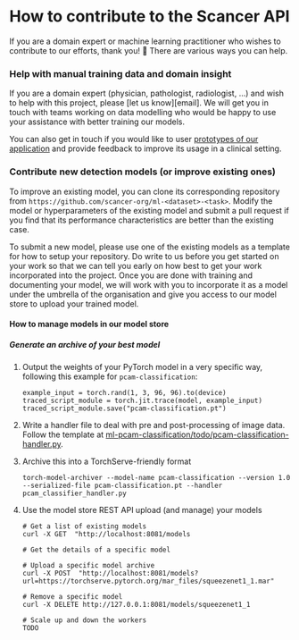 # How to contribute to the Scancer API

If you are a domain expert or machine learning practitioner who wishes
to contribute to our efforts, thank you! 🙏 There are various ways you
can help.

### Help with manual training data and domain insight

If you are a domain expert (physician, pathologist, radiologist, ...)
and wish to help with this project, please [let us know][email]. We
will get you in touch with teams working on data modelling who would
be happy to use your assistance with better training our models.

You can also get in touch if you would like to user [prototypes of our
application](https://scancer.org/) and provide feedback to improve its
usage in a clinical setting.

### Contribute new detection models (or improve existing ones)

To improve an existing model, you can clone its corresponding
repository from
`https://github.com/scancer-org/ml-<dataset>-<task>`. Modify the model
or hyperparameters of the existing model and submit a pull request if
you find that its performance characteristics are better than the
existing case.

To submit a new model, please use one of the existing models as a
template for how to setup your repository. Do write to us before you
get started on your work so that we can tell you early on how best to
get your work incorporated into the project. Once you are done with
training and documenting your model, we will work with you to
incorporate it as a model under the umbrella of the organisation and
give you access to our model store to upload your trained model.

#### How to manage models in our model store

##### Generate an archive of your best model

1. Output the weights of your PyTorch model in a very specific way,
   following this example for `pcam-classification`:
   ````
   example_input = torch.rand(1, 3, 96, 96).to(device)
   traced_script_module = torch.jit.trace(model, example_input)
   traced_script_module.save("pcam-classification.pt")
   ````

2. Write a handler file to deal with pre and post-processing of image
   data. Follow the template at
   [ml-pcam-classification/todo/pcam-classification-handler.py](TODO).

3. Archive this into a TorchServe-friendly format

   ````
   torch-model-archiver --model-name pcam-classification --version 1.0 --serialized-file pcam-classification.pt --handler pcam_classifier_handler.py
   ````

4. Use the model store REST API upload (and manage) your models

   ````
   # Get a list of existing models
   curl -X GET  "http://localhost:8081/models

   # Get the details of a specific model

   # Upload a specific model archive
   curl -X POST  "http://localhost:8081/models?url=https://torchserve.pytorch.org/mar_files/squeezenet1_1.mar"

   # Remove a specific model
   curl -X DELETE http://127.0.0.1:8081/models/squeezenet1_1

   # Scale up and down the workers
   TODO
   ````
